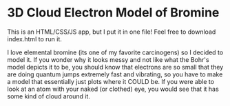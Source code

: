 # 3D Cloud Electron Model of Bromine

This is an HTML/CSS/JS app, but I put it in one file! Feel free to download index.html to run it.

I love elemental bromine (its one of my favorite carcinogens) so I decided to model it. If you wonder why it looks messy and not like what the Bohr's model depicts it to be, you should know that electrons are so small that they are doing quantum jumps extremely fast and vibrating, so you have to make a model that essentially just plots where it COULD be. If you were able to look at an atom with your naked (or clothed) eye, you would see that it has some kind of cloud around it.